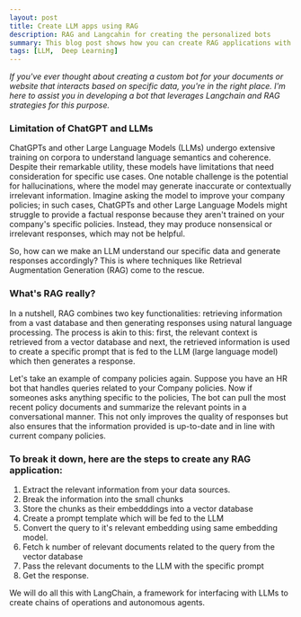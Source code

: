 ```yaml
---
layout: post
title: Create LLM apps using RAG
description: RAG and Langcahin for creating the personalized bots
summary: This blog post shows how you can create RAG applications with Langchain 
tags: [LLM,  Deep Learning]
---
```


*If you've ever thought about creating a custom bot for your documents or website that interacts based on specific data, you're in the right place. I'm here to assist you in developing a bot that leverages Langchain and RAG strategies for this purpose.*

### Limitation of ChatGPT and LLMs
ChatGPTs and other Large Language Models (LLMs) undergo extensive training on corpora to understand language semantics and coherence. Despite their remarkable utility, these models have limitations that need consideration for specific use cases. One notable challenge is the potential for hallucinations, where the model may generate inaccurate or contextually irrelevant information. Imagine asking the model to improve your company policies; in such cases, ChatGPTs and other Large Language Models might struggle to provide a factual response because they aren't trained on your company's specific policies. Instead, they may produce nonsensical or irrelevant responses, which may not be helpful.

So, how can we make an LLM understand our specific data and generate responses accordingly? This is where techniques like Retrieval Augmentation Generation (RAG) come to the rescue.

### What's RAG really?
In a nutshell, RAG combines two key functionalities: retrieving information from a vast database and then generating responses using natural language processing. The process is akin to this: first, the relevant context is retrieved from a vector database and next, the retrieved information is used to create a specific prompt that is fed to the LLM (large language model) which then generates a response.

Let's take an example of company policies again. Suppose you have an HR bot that handles queries related to your Company policies. Now if someones asks anything specific to the policies, The bot can pull the most recent policy documents and summarize the relevant points in a conversational manner. This not only improves the quality of responses but also ensures that the information provided is up-to-date and in line with current company policies.

### To break it down, here are the steps to create any RAG application:
1. Extract the relevant information from your data sources. 
2. Break the information into the small chunks
3. Store the chunks as their embedddings into a vector database
4. Create a prompt template which will be fed to the LLM
5. Convert the query to it's relevant embedding using same embedding model.
6. Fetch k number of relevant documents related to the query from the vector database
7. Pass the relevant documents to the LLM with the specific prompt
8. Get the response.

We will do all this with LangChain, a framework for interfacing with LLMs to create chains of operations and autonomous agents.